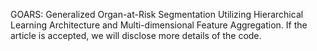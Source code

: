 GOARS: Generalized Organ-at-Risk Segmentation Utilizing Hierarchical Learning Architecture and Multi-dimensional Feature Aggregation.
If the article is accepted, we will disclose more details of the code.
